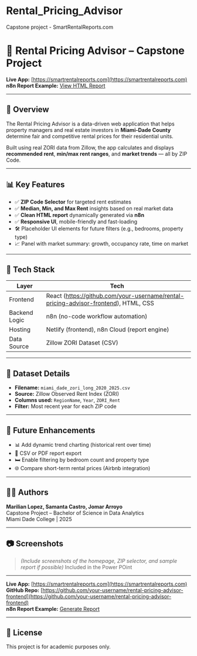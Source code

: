 # Rental_Pricing_Advisor
Capstone project - SmartRentalReports.com
# 🏡 Rental Pricing Advisor – Capstone Project

**Live App:** [https://smartrentalreports.com](https://smartrentalreports.com)  
**n8n Report Example:** [View HTML Report](https://smartrentalreports.com/report.html?zip=33101&median_price=2400)

---

## 🎯 Overview

The Rental Pricing Advisor is a data-driven web application that helps property managers and real estate investors in **Miami-Dade County** determine fair and competitive rental prices for their residential units.

Built using real ZORI data from Zillow, the app calculates and displays **recommended rent**, **min/max rent ranges**, and **market trends** — all by ZIP Code.

---

## 📊 Key Features

- ✅ **ZIP Code Selector** for targeted rent estimates
- ✅ **Median, Min, and Max Rent** insights based on real market data
- ✅ **Clean HTML report** dynamically generated via **n8n**
- ✅ **Responsive UI**, mobile-friendly and fast-loading
- 🛠️ Placeholder UI elements for future filters (e.g., bedrooms, property type)
- 📈 Panel with market summary: growth, occupancy rate, time on market

---

## 🧠 Tech Stack

| Layer         | Tech                       |
|---------------|----------------------------|
| Frontend      | React (https://github.com/your-username/rental-pricing-advisor-frontend), HTML, CSS |
| Backend Logic | n8n (no-code workflow automation) |
| Hosting       | Netlify (frontend), n8n Cloud (report engine) |
| Data Source   | Zillow ZORI Dataset (CSV) |

---

## 📁 Dataset Details

- **Filename:** `miami_dade_zori_long_2020_2025.csv`
- **Source:** Zillow Observed Rent Index (ZORI)
- **Columns used:** `RegionName`, `Year`, `ZORI_Rent`
- **Filter:** Most recent year for each ZIP code

---

## 🚀 Future Enhancements

- 📊 Add dynamic trend charting (historical rent over time)
- 🛒 CSV or PDF report export
- 🛏️ Enable filtering by bedroom count and property type
- 🌐 Compare short-term rental prices (Airbnb integration)

---

## 👩‍💻 Authors

**Marilian Lopez, Samanta Castro, Jomar Arroyo**  
Capstone Project – Bachelor of Science in Data Analytics  
Miami Dade College | 2025

---

## 📷 Screenshots

> _(Include screenshots of the homepage, ZIP selector, and sample report if possible)_ Included in the Power POint

---

**Live App:** [https://smartrentalreports.com](https://smartrentalreports.com)  
**GitHub Repo:** [https://github.com/your-username/rental-pricing-advisor-frontend](https://github.com/your-username/rental-pricing-advisor-frontend)  
**n8n Report Example:** [Generate Report](https://smartrentalreports.com/report.html?zip=33101&median_price=2400)

---

## 📜 License

This project is for academic purposes only.
